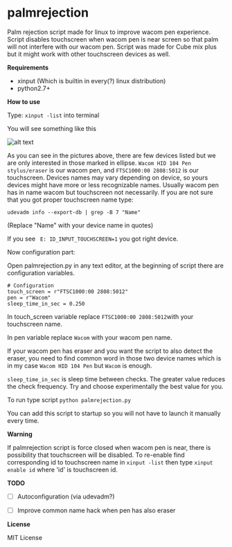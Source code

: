 # palmrejection
Palm rejection script made for linux to improve wacom pen experience. Script disables touchscreen when wacom pen is near screen so that palm will not interfere with our wacom pen. Script was made for Cube mix plus but it might work with other touchscreen devices as well.

**Requirements**

* xinput (Which is builtin in every(?) linux distribution)
* python2.7+

**How to use**

Type:
``` xinput -list ```
into terminal

You will see something like this

![alt text](img/xinputresult.png)

As you can see in the pictures above, there are few devices listed but we are only interested in those marked in ellipse.
```Wacom HID 104 Pen stylus/eraser``` is our wacom pen, and ```FTSC1000:00 2808:5012``` is our touchscreen. Devices names may vary depending on device, so yours devices might have more or less recognizable names. Usually wacom pen has in name wacom but touchscreen not necessarily. If you are not sure that you got proper touchscreen name type:

``` udevadm info --export-db | grep -B 7 "Name" ```

(Replace "Name" with your device name in quotes)

If you see ``` E: ID_INPUT_TOUCHSCREEN=1``` you got right device.

Now configuration part:

Open palmrejection.py in any text editor, at the beginning of script there are configuration variables.
```
# Configuration
touch_screen = r"FTSC1000:00 2808:5012"
pen = r"Wacom"
sleep_time_in_sec = 0.250
```
In touch_screen variable replace ```FTSC1000:00 2808:5012```with your touchscreen name.

In pen variable replace ```Wacom``` with your wacom pen name.

If your wacom pen has eraser and you want the script to also detect the eraser, you need to find common word in those two device names which is in my case ```Wacom HID 104 Pen``` but ```Wacom``` is enough.

```sleep_time_in_sec``` is sleep time between checks. The greater value reduces the check frequency. Try and choose experimentally the best value for you.

To run type script ```python palmrejection.py```

You can add this script to startup so you will not have to launch it manually every time.

**Warning**

If palmrejection script is force closed when wacom pen is near, there is possibility that touchscreen will be disabled. To re-enable find corresponding id to touchscreen name in ```xinput -list``` then
type  ```xinput enable id``` where 'id' is touchscreen id.

**TODO**

* [ ] Autoconfiguration (via udevadm?)

* [ ] Improve common name hack when pen has also eraser

**License**

MIT License
